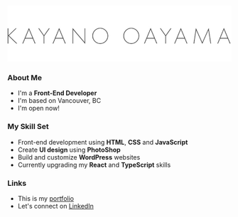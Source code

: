 <img src="./logo.jpg" alt="Kayano Oyama">

### About Me

- I'm a **Front-End Developer**
- I'm based on Vancouver, BC
- I'm open now!

### My Skill Set

- Front-end development using **HTML**, **CSS** and **JavaScript**
- Create **UI design** using **PhotoShop**
- Build and customize **WordPress** websites
- Currently upgrading my **React** and **TypeScript** skills

### Links

- This is my [portfolio](https://www.kayanooyama.com)
- Let's connect on [LinkedIn](https://linkedin.com/in/kayano-oyama)

<!--
**suefrontend/suefrontend** is a ✨ _special_ ✨ repository because its `README.md` (this file) appears on your GitHub profile.
-->
